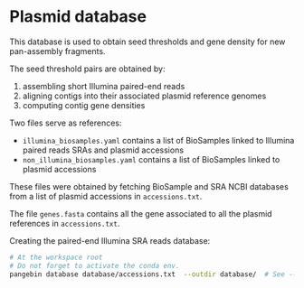 # Plasmid database

This database is used to obtain seed thresholds and gene density for new pan-assembly fragments.

The seed threshold pairs are obtained by:

1. assembling short Illumina paired-end reads
2. aligning contigs into their associated plasmid reference genomes
3. computing contig gene densities

Two files serve as references:

* `illumina_biosamples.yaml` contains a list of BioSamples linked to Illumina paired reads SRAs and plasmid accessions
* `non_illumina_biosamples.yaml` contains a list of BioSamples linked to plasmid accessions

These files were obtained by fetching BioSample and SRA NCBI databases from a list of plasmid accessions in `accessions.txt`.

The file `genes.fasta` contains all the gene associated to all the plasmid references in `accessions.txt`.

Creating the paired-end Illumina SRA reads database:

```bash
# At the workspace root
# Do not forget to activate the conda env.
pangebin database database/accessions.txt  --outdir database/  # See --help for NCBI Entrez options
```
